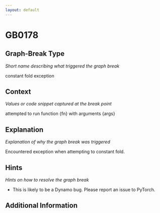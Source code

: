 ```yaml
---
layout: default
---
```

# GB0178

## Graph-Break Type
*Short name describing what triggered the graph break*

constant fold exception

## Context
*Values or code snippet captured at the break point*

attempted to run function {fn} with arguments {args}

## Explanation
*Explanation of why the graph break was triggered*

Encountered exception when attempting to constant fold.

## Hints
*Hints on how to resolve the graph break*

- This is likely to be a Dynamo bug. Please report an issue to PyTorch.


## Additional Information

<!-- ADDITIONAL INFORMATION START - Add custom information below this line -->

<!-- ADDITIONAL INFORMATION END -->

